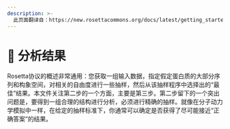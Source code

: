```yaml
---
description: >-
  此页面翻译自：https://new.rosettacommons.org/docs/latest/getting_started/Analyzing-Results
---
```


# 😤 分析结果

Rosetta协议的概述非常通用：您获取一组输入数据，指定假定蛋白质的大部分序列和构象空间，对相关的自由度进行一些抽样，然后从该抽样程序中选择出的“最佳”结果。本文件关注第二步的一个方面，主要是第三步。第二步留下的一个突出问题是，要得到一组合理的结构进行分析，必须进行精确的抽样。就像在分子动力学模拟中一样，在给定的抽样标准下，你通常可以确定是否获得了尽可能接近“正确答案”的结果。

